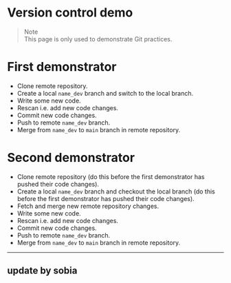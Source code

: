 # Version control demo  

> Note     
> This page is only used to demonstrate Git practices.   

# First demonstrator    
+ Clone remote repository.
+ Create a local `name_dev` branch and switch to the local branch.  
+ Write some new code.   
+ Rescan i.e. add new code changes.  
+ Commit new code changes.  
+ Push to remote `name_dev` branch. 
+ Merge from `name_dev` to `main` branch in remote repository.  

# Second demonstrator   
+ Clone remote repository (do this before the first demonstrator has pushed their code changes).    
+ Create a local `name_dev` branch and checkout the local branch (do this before the first demonstrator has pushed their code changes).   
+ Fetch and merge new remote repository changes.   
+ Write some new code.    
+ Rescan i.e. add new code changes.  
+ Commit new code changes.  
+ Push to remote `name_dev` branch. 
+ Merge from `name_dev` to `main` branch in remote repository.  
----
update by sobia
-----